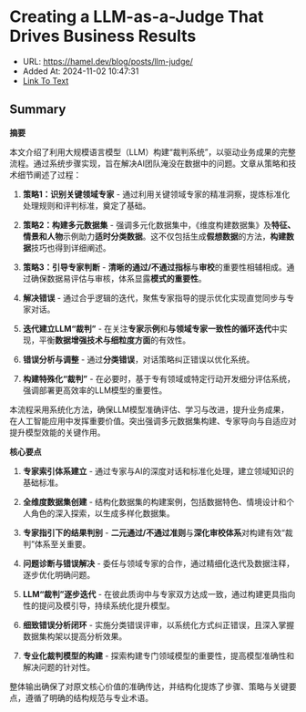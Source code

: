 # Creating a LLM-as-a-Judge That Drives Business Results
- URL: https://hamel.dev/blog/posts/llm-judge/
- Added At: 2024-11-02 10:47:31
- [Link To Text](2024-11-02-creating-a-llm-as-a-judge-that-drives-business-results_raw.md)

## Summary
**摘要**

本文介绍了利用大规模语言模型（LLM）构建“裁判系统”，以驱动业务成果的完整流程。通过系统步骤实现，旨在解决AI团队淹没在数据中的问题。文章从策略和技术细节阐述了过程：

1. **策略1：识别关键领域专家** - 通过利用关键领域专家的精准洞察，提炼标准化处理规则和评判标准，奠定了基础。
   
2. **策略2：构建多元数据集** - 强调多元化数据集中，《维度构建数据集》及**特征、情景和人物**示例助力**适时分类数据**。这不仅包括生成**假想数据**的方法，**构建数据**技巧也得到详细阐述。

3. **策略3：引导专家判断** - **清晰的通过/不通过指标**与**审校**的重要性相辅相成。通过确保数据易评估与审核，体系显露**模式的重要性**。

4. **解决错误** - 通过合乎逻辑的迭代，聚焦专家指导的提示优化实现直觉同步与专家对话。

5. **迭代建立LLM“裁判”** - 在关注**专家示例**和**与领域专家一致性的循环迭代**中实现，平衡**数据增强技术与细粒度方面**的有效性。

6. **错误分析与调整** - 通过**分类错误**，对话策略纠正错误以优化系统。

7. **构建特殊化“裁判”** - 在必要时，基于专有领域或特定行动开发细分评估系统，强调部署更高效率的LLM模型的重要性。

本流程采用系统化方法，确保LLM模型准确评估、学习与改进，提升业务成果，在人工智能应用中发挥重要价值。突出强调多元数据集构建、专家导向与自适应对提升模型效能的关键作用。

**核心要点**

1. **专家索引体系建立** - 通过专家与AI的深度对话和标准化处理，建立领域知识的基础标准。

2. **全维度数据集创建** - 结构化数据集的构建案例，包括数据特色、情境设计和个人角色的深入探索，以生成多样化数据集。

3. **专家指引下的结果判别** - **二元通过/不通过准则**与**深化审校体系**对构建有效“裁判”体系至关重要。

4. **问题诊断与错误解决** - 委任与领域专家的合作，通过精细化迭代及数据注释，逐步优化明确问题。

5. **LLM“裁判”逐步迭代** - 在彼此质询中与专家双方达成一致，通过构建更具指向性的提问及模引导，持续系统化提升模型。

6. **细致错误分析闭环** - 实施分类错误评审，以系统化方式纠正错误，且深入掌握数据集构架以提高分析效果。

7. **专业化裁判模型的构建** - 探索构建专门领域模型的重要性，提高模型准确性和解决问题的针对性。

整体输出确保了对原文核心价值的准确传达，并结构化提炼了步骤、策略与关键要点，遵循了明确的结构规范与专业术语。
